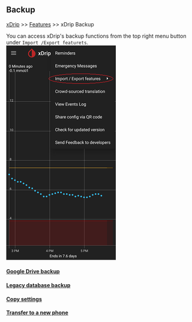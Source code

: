 ## Backup
[xDrip](../README.md) >> [Features](./Features_page.md) >> xDrip Backup  
  
You can access xDrip's backup functions from the top right menu button under `Import /Export featurets`.  
![](./images/Backup.png)  
  
#### [Google Drive backup](./GoogleDriveBackup.md)
#### [Legacy database backup](./Backup-Database.md)
#### [Copy settings](./CopySettings.md)
#### [Transfer to a new phone](./New-Phone.md)
  
